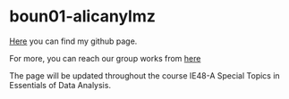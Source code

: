 # boun01-alicanylmz

[Here](https://pjournal.github.io/boun01-alicanylmz/) you can find my github page.

For more, you can reach our group works from [here](https://pjournal.github.io/boun01g-biktik-r-tik/)

The page will be updated throughout the course IE48-A Special Topics in Essentials of Data Analysis. 

